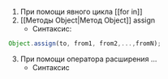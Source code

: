 1) При помощи явного цикла [[for in]]
2) [[Методы Object|Метод Object]] assign
	- Синтаксис:
```js
Object.assign(to, from1, from2,...,fromN);
```

3) При помощи оператора расширения …
	- Синтаксис


